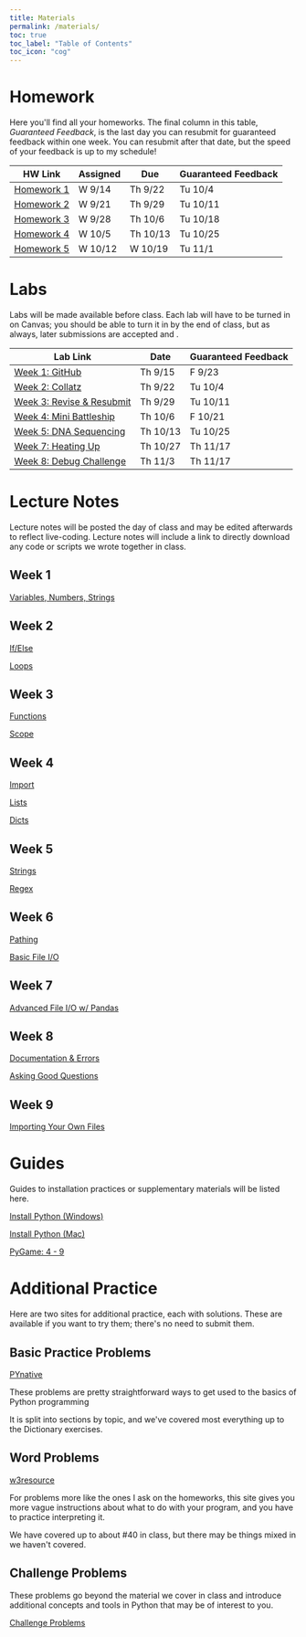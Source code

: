 ```yaml
---
title: Materials
permalink: /materials/
toc: true
toc_label: "Table of Contents"
toc_icon: "cog"
---
```


# Homework

Here you'll find all your homeworks. The final column in this table, _Guaranteed Feedback_, is the last day you can resubmit for guaranteed feedback within one week. You can resubmit after that date, but the speed of your feedback is up to my schedule!

| HW Link | Assigned | Due | Guaranteed Feedback |  
| ------ | ------ | ------ | -------- |
| [Homework 1](/CMSC-140-FS-22/hwk/hwk1) | W 9/14 | Th 9/22 | Tu 10/4 |
| [Homework 2](/CMSC-140-FS-22/hwk/hwk2) | W 9/21 | Th 9/29 | Tu 10/11 |
| [Homework 3](/CMSC-140-FS-22/hwk/hwk3) | W 9/28 | Th 10/6 | Tu 10/18 |
| [Homework 4](/CMSC-140-FS-22/hwk/hwk4) | W 10/5 | Th 10/13 | Tu 10/25 |
| [Homework 5](/CMSC-140-FS-22/hwk/hwk5) | W 10/12 | W 10/19 | Tu 11/1 |

# Labs

Labs will be made available before class. Each lab will have to be turned in on Canvas; you should be able to turn it in by the end of class, but as always, later submissions are accepted and .

| Lab Link | Date | Guaranteed Feedback |  
| ------ | ------ | ------ |
| [Week 1: GitHub](/CMSC-140-FS-22/guides/github-repo) | Th 9/15 | F 9/23 |
| [Week 2: Collatz](/CMSC-140-FS-22/labs/lab2) | Th 9/22 | Tu 10/4 |
| [Week 3: Revise & Resubmit](/CMSC-140-FS-22/labs/lab3) | Th 9/29| Tu 10/11 |
| [Week 4: Mini Battleship](/CMSC-140-FS-22/labs/lab4) | Th 10/6 | F 10/21 |
| [Week 5: DNA Sequencing](/CMSC-140-FS-22/labs/lab5) | Th 10/13 | Tu 10/25 |
| [Week 7: Heating Up](/CMSC-140-FS-22/labs/lab7) | Th 10/27 | Th 11/17 |
| [Week 8: Debug Challenge](/CMSC-140-FS-22/labs/lab8) | Th 11/3 | Th 11/17 |

# Lecture Notes

Lecture notes will be posted the day of class and may be edited afterwards to reflect live-coding. Lecture notes will include a link to directly download any code or scripts we wrote together in class. 
## Week 1

[Variables, Numbers, Strings](/CMSC-140-FS-22/lectures/wk1-vars)

## Week 2

[If/Else](/CMSC-140-FS-22/lectures/wk2-if)

[Loops](/CMSC-140-FS-22/lectures/wk2-loops)

## Week 3

[Functions](/CMSC-140-FS-22/lectures/wk3-functions)

[Scope](/CMSC-140-FS-22/lectures/wk3-scope)

## Week 4

[Import](/CMSC-140-FS-22/lectures/wk4-imports)

[Lists](/CMSC-140-FS-22/lectures/wk4-lists)

[Dicts](/CMSC-140-FS-22/lectures/wk4-dicts)

## Week 5

[Strings](/CMSC-140-FS-22/lectures/wk5-strings)

[Regex](/CMSC-140-FS-22/lectures/wk5-regex)

## Week 6

[Pathing](/CMSC-140-FS-22/lectures/wk6-pathing)

[Basic File I/O](/CMSC-140-FS-22/lectures/wk6-basic-io)

## Week 7

[Advanced File I/O w/ Pandas](/CMSC-140-FS-22/lectures/wk7-adv-io)
## Week 8

[Documentation & Errors](/CMSC-140-FS-22/lectures/wk8-docs)

[Asking Good Questions](/CMSC-140-FS-22/lectures/wk8-mwe)

## Week 9

[Importing Your Own Files](/CMSC-140-FS-22/lectures/wk9-imports2)

# Guides

Guides to installation practices or supplementary materials will be listed here. 

[Install Python (Windows)](/CMSC-140-FS-22/guides/install-windows)

[Install Python (Mac)](/CMSC-140-FS-22/guides/install-mac)

[PyGame: 4 - 9](https://makingagameofit.github.io/lessons/)
# Additional Practice

Here are two sites for additional practice, each with solutions. These are available if you want to try them; there's no need to submit them.

## Basic Practice Problems

[PYnative](https://pynative.com/python-exercises-with-solutions/)

These problems are pretty straightforward ways to get used to the basics of Python programming

It is split into sections by topic, and we've covered most everything up to the Dictionary exercises. 

## Word Problems

[w3resource](https://www.w3resource.com/python-exercises/)

For problems more like the ones I ask on the homeworks, this site gives you more vague instructions about what to do with your program, and you have to practice interpreting it. 

We have covered up to about #40 in class, but there may be things mixed in we haven't covered. 

## Challenge Problems

These problems go beyond the material we cover in class and introduce additional concepts and tools in Python that may be of interest to you. 

[Challenge Problems](/CMSC-140-FS-22/hwk/challenge)


